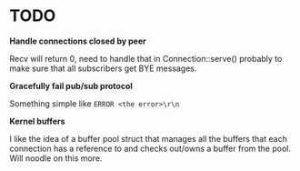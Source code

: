 # TODO

**Handle connections closed by peer**

Recv will return 0, need to handle that in Connection::serve() probably to make sure that all subscribers get BYE messages.

**Gracefully fail pub/sub protocol**

Something simple like `ERROR <the error>\r\n`

**Kernel buffers**

I like the idea of a buffer pool struct that manages all the buffers that each connection has a reference to and checks out/owns a buffer from the pool. Will noodle on this more.

